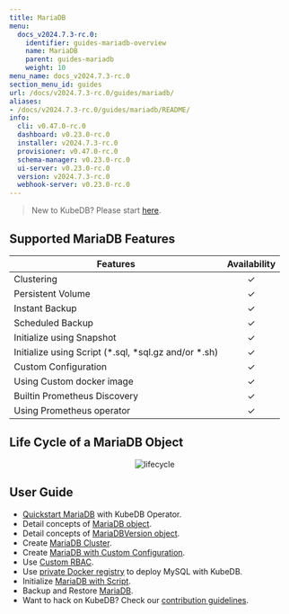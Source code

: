 ```yaml
---
title: MariaDB
menu:
  docs_v2024.7.3-rc.0:
    identifier: guides-mariadb-overview
    name: MariaDB
    parent: guides-mariadb
    weight: 10
menu_name: docs_v2024.7.3-rc.0
section_menu_id: guides
url: /docs/v2024.7.3-rc.0/guides/mariadb/
aliases:
- /docs/v2024.7.3-rc.0/guides/mariadb/README/
info:
  cli: v0.47.0-rc.0
  dashboard: v0.23.0-rc.0
  installer: v2024.7.3-rc.0
  provisioner: v0.47.0-rc.0
  schema-manager: v0.23.0-rc.0
  ui-server: v0.23.0-rc.0
  version: v2024.7.3-rc.0
  webhook-server: v0.23.0-rc.0
---
```


> New to KubeDB? Please start [here](/docs/v2024.7.3-rc.0/README).

## Supported MariaDB Features

| Features                                                | Availability |
| ------------------------------------------------------- | :----------: |
| Clustering                                              |   &#10003;   |
| Persistent Volume                                       |   &#10003;   |
| Instant Backup                                          |   &#10003;   |
| Scheduled Backup                                        |   &#10003;   |
| Initialize using Snapshot                               |   &#10003;   |
| Initialize using Script (\*.sql, \*sql.gz and/or \*.sh) |   &#10003;   |
| Custom Configuration                                    |   &#10003;   |
| Using Custom docker image                               |   &#10003;   |
| Builtin Prometheus Discovery                            |   &#10003;   |
| Using Prometheus operator                               |   &#10003;   |

## Life Cycle of a MariaDB Object

<p align="center">
  <img alt="lifecycle"  src="/docs/v2024.7.3-rc.0/guides/mariadb/images/mariadb-lifecycle.png" >
</p>

## User Guide

- [Quickstart MariaDB](/docs/v2024.7.3-rc.0/guides/mariadb/quickstart/overview) with KubeDB Operator.
- Detail concepts of [MariaDB object](/docs/v2024.7.3-rc.0/guides/mariadb/concepts/mariadb).
- Detail concepts of [MariaDBVersion object](/docs/v2024.7.3-rc.0/guides/mariadb/concepts/mariadb-version).
- Create [MariaDB Cluster](/docs/v2024.7.3-rc.0/guides/mariadb/clustering/galera-cluster).
- Create [MariaDB with Custom Configuration](/docs/v2024.7.3-rc.0/guides/mariadb/configuration/using-config-file).
- Use [Custom RBAC](/docs/v2024.7.3-rc.0/guides/mariadb/custom-rbac/using-custom-rbac).
- Use [private Docker registry](/docs/v2024.7.3-rc.0/guides/mariadb/private-registry/quickstart) to deploy MySQL with KubeDB.
- Initialize [MariaDB with Script](/docs/v2024.7.3-rc.0/guides/mariadb/initialization/using-script).
- Backup and Restore [MariaDB](/docs/v2024.7.3-rc.0/guides/mariadb/backup/overview).
- Want to hack on KubeDB? Check our [contribution guidelines](/docs/v2024.7.3-rc.0/CONTRIBUTING).

